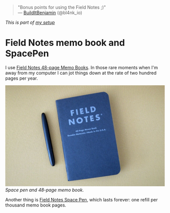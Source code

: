 > "Bonus points for using the Field Notes ;)"<br>&mdash;
[BuildItBenjamin](https://twitter.com/bl4nk_io/status/910086740223946753 "19 Sep 2017")
(@bl4nk_io)

_This is part of [my setup](/setup.html)_

# Field Notes memo book and SpacePen

I use [Field Notes 48-page Memo Books][m]. In those rare moments
when I'm away from my computer I can jot things down at the rate
of two hundred pages per year.


![Field Notes Memo Book](/fieldnotes-spacepen.jpeg) _Space pen and 48-page
memo book._

Another thing is [Field Notes Space Pen][s], which lasts forever:
one refill per thousand memo book pages.

[s]: https://fieldnotesbrand.com/products/space-pen
[m]: https://fieldnotesbrand.com/products/original-kraft
